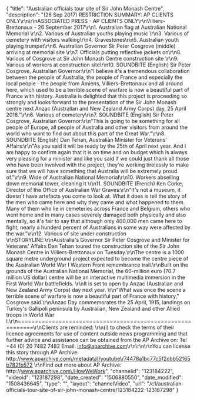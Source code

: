 {
    "title": "Australian officials tour site of Sir John Monash Centre",
    "description": "(26 Sep 2017) RESTRICTION SUMMARY: AP CLIENTS ONLY\r\n\r\nASSOCIATED PRESS - AP CLIENTS ONLY\r\nVilliers-Brettonaux - 26 September 2017\r\n1. Australian flag at Australian National Memorial \r\n2. Various of Australian youths playing music  \r\n3. Various of cemetery with visitors walking\r\n4. Gravestones\r\n5. Australian youth playing trumpet\r\n6. Australian Governor Sir Peter Cosgrove (middle) arriving at memorial site \r\n7. Officials putting reflective jackets on\r\n8. Various of Cosgrove at Sir John Monash Centre construction site \r\n9. Various of workers at construction site\r\n10. SOUNDBITE (English) Sir Peter Cosgrove, Australian Governor:\r\n\"I believe it's a tremendous collaboration between the people of Australia, the people of France and especially the local people - the people from Amiens, Villiers-Brettonaux and all around here, which used to be a terrible scene of warfare is now a beautiful part of France with history. Australia is delighted that this project is proceeding so strongly and looks forward to the presentation of the Sir John Monash centre next Anzac (Australian and New Zealand Army Corps) day, 25 April 2018.\"\r\n6. Various of cemetery\r\n7. SOUNDBITE (English) Sir Peter Cosgrove, Australian Governor:\r\n\"This is going to be something for all people of Europe, all people of Australia and other visitors from around the world who want to find out about this part of the Great War.\"\r\n8. SOUNDBITE (English) Dan Tehan, Australian Minister for Veterans' Affairs:\r\n\"As you said it will be ready by the 25th of April next year. And I am happy to confirm again that it is on time and on budget which is always very pleasing for a minister and like you said if we could just thank all those who have been involved with the project, they're working tirelessly to make sure that we will have something that Australia will be extremely proud of.\"\r\n9. Wide of Australian National Memorial\r\n10. Workers abseiling down memorial tower, cleaning it \r\n11. SOUNDBITE (French) Ken Corke, Director of the Office of Australian War Graves:\r\n\"It's not a museum, it doesn't have artefacts you come to look at. What it does is tell the story of the men who came here and why they came and what happened to them. Many of them who lie in cemeteries across France and Belgium, others who went home and in many cases severely damaged both physically and also mentally, so it's fair to say that although only 400,000 men came here to fight, nearly a hunderd percent of Australians in some way were affected by the war.\"\r\n12. Various of site under construction \r\nSTORYLINE:\r\nAustralia's Governor Sir Peter Cosgrove and Minister for Veterans' Affairs Dan Tehan toured the construction site of the Sir John Monash Centre in Villiers-Brettonaux on Tuesday.\r\nThe centre is a 1000 square metre underground project expected to become the centre piece of the Australian World War I Western Front remembrance trail.\r\nBuilt on the grounds of the Australian National Memorial, the 60-million euro (70.7 million US dollar) centre will be an interactive multimedia immersion in the First World War battlefields. \r\nIt is set to open by Anzac (Australian and New Zealand Army Corps) day next year. \r\n\"What was once the scene a terrible scene of warfare is now a beautiful part of France with history,\" Cosgrove said.\r\nAnzac Day commemorates the 25 April, 1915, landings on Turkey's Gallipoli peninsula by Australian, New Zealand and other Allied troops in World War I.\r\n===========================================================\r\nClients are reminded: \r\n(i) to check the terms of their licence agreements for use of content outside news programming and that further advice and assistance can be obtained from the AP Archive on: Tel +44 (0) 20 7482 7482 Email: info@aparchive.com\r\n\r\n\r\nYou can license this story through AP Archive: http:\/\/www.aparchive.com\/metadata\/youtube\/74478a1bc77c5f2cbb52165b782fb572 \r\nFind out more about AP Archive: http:\/\/www.aparchive.com\/HowWeWork",
    "channelid": "123184222",
    "videoid": "123187298",
    "date_created": "1506880550",
    "date_modified": "1508436645",
    "type": "",
    "layout": "channelVideo",
    "url": "\/c1\/australian-officials-tour-site-of-sir-john-monash-centre\/123184222-123187298"
}